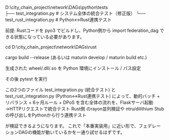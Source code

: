 D:\city_chain_project\network\DAGs\python\tests\
├── test_integration.py       # システム全体の統合テスト（修正版）
└── test_rust_integration.py  # Python↔Rust連携テスト

前提: Rustコードを pyo3 でビルドし、Python側から import federation_dag できる状態になっている必要があります。

cd D:\city_chain_project\network\DAGs\rust

cargo build --release (あるいは maturin develop / maturin build etc.)

生成された wheel/.dll/.so を Python 環境にインストール / パス設定

その後 pytest を実行

この2つのファイル test_integration.py (統合テスト) と test_rust_integration.py (Python↔Rust連携テスト) によって、動的バッチ + リバランス + 6ヶ月ルール + DPoS を含む全体の流れを、Flaskサーバ起動→HTTPリクエストで統合テスト
Rust側 のrayon並列検証や ntru/dilithium Stub の呼び出しをPythonから行う連携テスト

が検証できるようになります。 これで「本番実装用」に近い形で、フェデレーションDAGの機能が動いているかを一通り試せるはずです。
